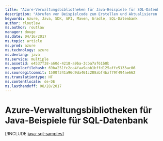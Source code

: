 ```yaml
---
title: "Azure-Verwaltungsbibliotheken für Java-Beispiele für SQL-Datenbank"
description: "Abrufen von Beispielcode zum Erstellen und Aktualisieren von Azure SQL-Datenbanken mit den Azure-Verwaltungsbibliotheken für Java"
keywords: Azure, Java, SDK, API, Maven, Gradle, SQL-Datenbank
author: rloutlaw
ms.author: routlaw
manager: douge
ms.date: 04/16/2017
ms.topic: article
ms.prod: azure
ms.technology: azure
ms.devlang: java
ms.service: multiple
ms.assetid: e4537f38-a60d-4218-a9ba-3cba7af61b8b
ms.openlocfilehash: 69ba251fc2ca4faa9abb1bffd125affe5133ac06
ms.sourcegitcommit: 1500f341a96d9da461c288abf4baf79f494ae662
ms.translationtype: HT
ms.contentlocale: de-DE
ms.lasthandoff: 08/28/2017
---
```

# <a name="azure-management-libraries-for-java-samples-for-sql-database"></a>Azure-Verwaltungsbibliotheken für Java-Beispiele für SQL-Datenbank

[!INCLUDE [java-sql-samples](includes/java-sql-samples.md)]
